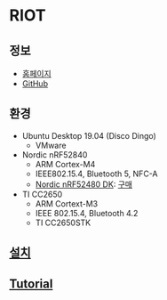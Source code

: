 
# RIOT


## 정보

* [홈페이지](https://riot-os.org/)
* [GitHub](https://github.com/RIOT-OS/)


## 환경

* Ubuntu Desktop 19.04 (Disco Dingo)
  * VMware
* Nordic nRF52840
  * ARM Cortex-M4
  * IEEE802.15.4, Bluetooth 5, NFC-A
  * [Nordic nRF52480 DK](https://www.nordicsemi.com/Software-and-Tools/Development-Kits/nRF52840-DK): [구매](http://www.eleparts.co.kr/goods/view?no=6779185)
* TI CC2650
  * ARM Cortext-M3
  * IEEE 802.15.4, Bluetooth 4.2
  * TI CC2650STK


## [설치](installation.md)


## [Tutorial](tutorial/)
